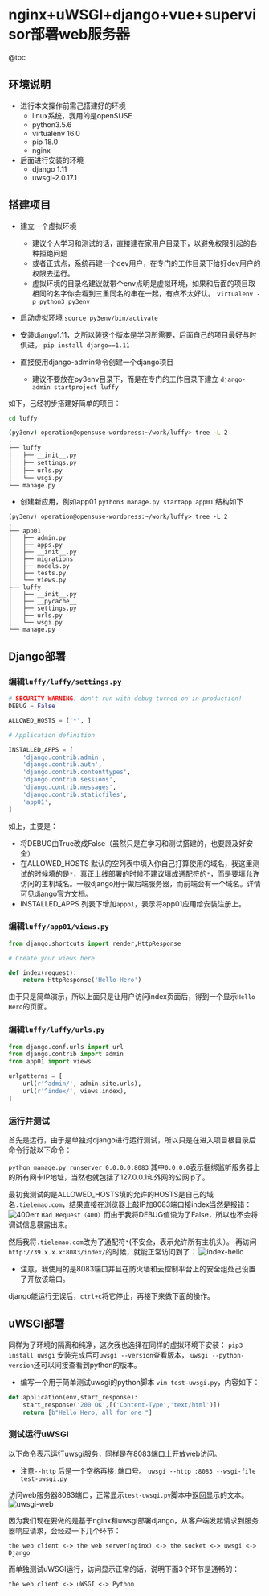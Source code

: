 # nginx+uWSGI+django+vue+supervisor部署web服务器
@toc

## 环境说明
* 进行本文操作前需己搭建好的环境
  * linux系统，我用的是openSUSE
  * python3.5.6
  * virtualenv 16.0
  * pip 18.0
  * nginx
* 后面进行安装的环境
  * django 1.11
  * uwsgi-2.0.17.1
  
## 搭建项目
* 建立一个虚拟环境
  * 建议个人学习和测试的话，直接建在家用户目录下，以避免权限引起的各种拒绝问题
  * 或者正式点，系统再建一个dev用户，在专门的工作目录下给好dev用户的权限去运行。
  * 虚拟环境的目录名建议就带个env点明是虚拟环境，如果和后面的项目取相同的名字你会看到三重同名的串在一起，有点不太好认。
`virtualenv -p python3 py3env`

* 启动虚拟环境
`source py3env/bin/activate`

* 安装django1.11，之所以装这个版本是学习所需要，后面自己的项目最好与时俱进。
`pip install django==1.11`

* 直接使用django-admin命令创建一个django项目
  * 建议不要放在py3env目录下，而是在专门的工作目录下建立
`django-admin startproject luffy`

如下，己经初步搭建好简单的项目：
```bash
cd luffy

(py3env) operation@opensuse-wordpress:~/work/luffy> tree -L 2
.
├── luffy
│   ├── __init__.py
│   ├── settings.py
│   ├── urls.py
│   └── wsgi.py
└── manage.py
```

* 创建新应用，例如app01
`python3 manage.py startapp app01`
结构如下
```
(py3env) operation@opensuse-wordpress:~/work/luffy> tree -L 2
.
├── app01
│   ├── admin.py
│   ├── apps.py
│   ├── __init__.py
│   ├── migrations
│   ├── models.py
│   ├── tests.py
│   └── views.py
├── luffy
│   ├── __init__.py
│   ├── __pycache__
│   ├── settings.py
│   ├── urls.py
│   └── wsgi.py
└── manage.py
```

## Django部署

### 编辑`luffy/luffy/settings.py`
```python
# SECURITY WARNING: don't run with debug turned on in production!
DEBUG = False

ALLOWED_HOSTS = ['*', ]

# Application definition

INSTALLED_APPS = [
    'django.contrib.admin',
    'django.contrib.auth',
    'django.contrib.contenttypes',
    'django.contrib.sessions',
    'django.contrib.messages',
    'django.contrib.staticfiles',
    'app01',
]
```
如上，主要是：
* 将DEBUG由True改成False（虽然只是在学习和测试搭建的，也要顾及好安全）
* 在ALLOWED_HOSTS 默认的空列表中填入你自己打算使用的域名，我这里测试的时候填的是`*`，真正上线部署的时候不建议填成通配符的`*`，而是要填允许访问的主机域名。一般django用于做后端服务器，而前端会有一个域名。详情可见django官方文档。
* INSTALLED_APPS 列表下增加`appo1`，表示将app01应用给安装注册上。

### 编辑`luffy/app01/views.py`
```python
from django.shortcuts import render,HttpResponse

# Create your views here.

def index(request):
    return HttpResponse('Hello Hero')
```
由于只是简单演示，所以上面只是让用户访问index页面后，得到一个显示`Hello Hero`的页面。

### 编辑`luffy/luffy/urls.py`
```python
from django.conf.urls import url
from django.contrib import admin
from app01 import views

urlpatterns = [
    url(r'^admin/', admin.site.urls),
    url(r'^index/', views.index),
]
```

### 运行并测试

首先是运行，由于是单独对django进行运行测试，所以只是在进入项目根目录后命令行敲以下命令：

`python manage.py runserver 0.0.0.0:8083`
其中`0.0.0.0`表示捆绑监听服务器上的所有网卡IP地址，当然也就包括了127.0.0.1和外网的公网ip了。

最初我测试的是ALLOWED_HOSTS填的允许的HOSTS是自己的域名`.tielemao.com`，结果直接在浏览器上敲IP加8083端口接index当然是报错：
![400err]($resource/400err.jpg)
`Bad Request（400）`而由于我将DEBUG值设为了False，所以也不会将调试信息暴露出来。

然后我将`.tielemao.com`改为了通配符`*`(不安全，表示允许所有主机头）。
再访问`http://39.x.x.x:8083/index/`的时候，就能正常访问到了：
![index-hello]($resource/index-hello.jpg)

* 注意，我使用的是8083端口并且在防火墙和云控制平台上的安全组处己设置了开放该端口。

django能运行无误后，`ctrl+c`将它停止，再接下来做下面的操作。

## uWSGI部署
同样为了环境的隔离和纯净，这次我也选择在同样的虚拟环境下安装：
`pip3 install uwsgi`
安装完成后可`uwsgi --version`查看版本，
`uwsgi --python-version`还可以间接查看到python的版本。

* 编写一个用于简单测试uwsgi的python脚本
`vim test-uwsgi.py`，内容如下：
```python
def application(env,start_response):
    start_response('200 OK',[('Content-Type','text/html')])
    return [b"Hello Hero, all for one "]
```

### 测试运行uWSGI
以下命令表示运行uwsgi服务，同样是在8083端口上开放web访问。
* 注意`--http` 后是一个空格再接`:`端口号。
`uwsgi --http :8083 --wsgi-file test-uwsgi.py`

访问web服务器8083端口，正常显示`test-uwsgi.py`脚本中返回显示的文本。
![uwsgi-web]($resource/uwsgi-web.jpg)

因为我们现在要做的是基于nginx和uwsgi部署django，从客户端发起请求到服务器响应请求，会经过一下几个环节：

```
the web client <-> the web server(nginx) <-> the socket <-> uwsgi <-> Django
```

而单独测试uWSGI运行，访问显示正常的话，说明下面3个环节是通畅的：

```
the web client <-> uWSGI <-> Python
```




